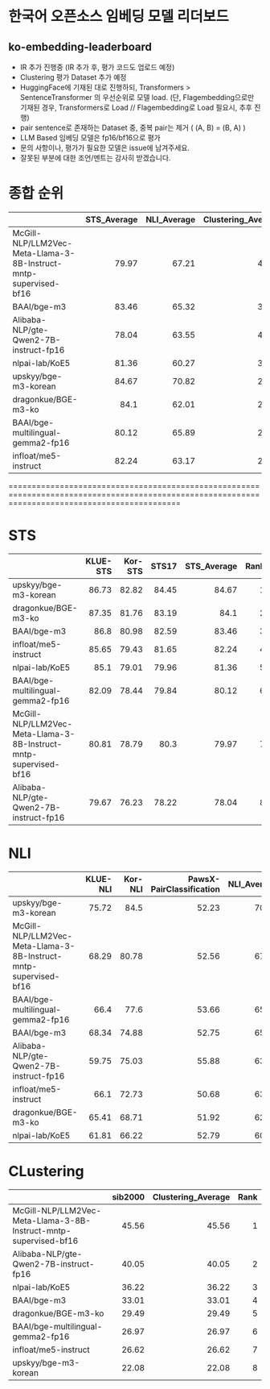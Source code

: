 
# 한국어 오픈소스 임베딩 모델 리더보드
## ko-embedding-leaderboard

- IR 추가 진행중 (IR 추가 후, 평가 코드도 업로드 예정)
- Clustering 평가 Dataset 추가 예정 
- HuggingFace에 기재된 대로 진행하되, Transformers > SentenceTransformer 의 우선순위로 모델 load.
  (단, Flagembedding으로만 기재된 경우, Transformers로 Load  //  Flagembedding로 Load 필요시, 추후 진행)
- pair sentence로 존재하는 Dataset 중, 중복 pair는 제거 ( (A, B) = (B, A) )
- LLM Based 임베딩 모델은 fp16/bf16으로 평가
- 문의 사항이나, 평가가 필요한 모델은 issue에 남겨주세요.
- 잘못된 부분에 대한 조언/멘트는 감사히 받겠습니다.

# 종합 순위
|                                                                  |   STS_Average |   NLI_Average |   Clustering_Average |   Average |   Rank |
|:-----------------------------------------------------------------|--------------:|--------------:|---------------------:|----------:|-------:|
| McGill-NLP/LLM2Vec-Meta-Llama-3-8B-Instruct-mntp-supervised-bf16 |         79.97 |         67.21 |                45.56 |     64.25 |      1 |
| BAAI/bge-m3                                                      |         83.46 |         65.32 |                33.01 |     60.6  |      2 |
| Alibaba-NLP/gte-Qwen2-7B-instruct-fp16                           |         78.04 |         63.55 |                40.05 |     60.55 |      3 |
| nlpai-lab/KoE5                                                   |         81.36 |         60.27 |                36.22 |     59.28 |      4 |
| upskyy/bge-m3-korean                                             |         84.67 |         70.82 |                22.08 |     59.19 |      5 |
| dragonkue/BGE-m3-ko                                              |         84.1  |         62.01 |                29.49 |     58.53 |      6 |
| BAAI/bge-multilingual-gemma2-fp16                                |         80.12 |         65.89 |                26.97 |     57.66 |      7 |
| infloat/me5-instruct                                             |         82.24 |         63.17 |                26.62 |     57.34 |      8 |


=================================================================================================================================================

# STS
|                                                                  |   KLUE-STS |   Kor-STS |   STS17 |   STS_Average |   Rank |
|:-----------------------------------------------------------------|-----------:|----------:|--------:|--------------:|-------:|
| upskyy/bge-m3-korean                                             |      86.73 |     82.82 |   84.45 |         84.67 |      1 |
| dragonkue/BGE-m3-ko                                              |      87.35 |     81.76 |   83.19 |         84.1  |      2 |
| BAAI/bge-m3                                                      |      86.8  |     80.98 |   82.59 |         83.46 |      3 |
| infloat/me5-instruct                                             |      85.65 |     79.43 |   81.65 |         82.24 |      4 |
| nlpai-lab/KoE5                                                   |      85.1  |     79.01 |   79.96 |         81.36 |      5 |
| BAAI/bge-multilingual-gemma2-fp16                                |      82.09 |     78.44 |   79.84 |         80.12 |      6 |
| McGill-NLP/LLM2Vec-Meta-Llama-3-8B-Instruct-mntp-supervised-bf16 |      80.81 |     78.79 |   80.3  |         79.97 |      7 |
| Alibaba-NLP/gte-Qwen2-7B-instruct-fp16                           |      79.67 |     76.23 |   78.22 |         78.04 |      8 |


# NLI
|                                                                  |   KLUE-NLI |   Kor-NLI |   PawsX-PairClassification |   NLI_Average |   Rank |
|:-----------------------------------------------------------------|-----------:|----------:|---------------------------:|--------------:|-------:|
| upskyy/bge-m3-korean                                             |      75.72 |     84.5  |                      52.23 |         70.82 |      1 |
| McGill-NLP/LLM2Vec-Meta-Llama-3-8B-Instruct-mntp-supervised-bf16 |      68.29 |     80.78 |                      52.56 |         67.21 |      2 |
| BAAI/bge-multilingual-gemma2-fp16                                |      66.4  |     77.6  |                      53.66 |         65.89 |      3 |
| BAAI/bge-m3                                                      |      68.34 |     74.88 |                      52.75 |         65.32 |      4 |
| Alibaba-NLP/gte-Qwen2-7B-instruct-fp16                           |      59.75 |     75.03 |                      55.88 |         63.55 |      5 |
| infloat/me5-instruct                                             |      66.1  |     72.73 |                      50.68 |         63.17 |      6 |
| dragonkue/BGE-m3-ko                                              |      65.41 |     68.71 |                      51.92 |         62.01 |      7 |
| nlpai-lab/KoE5                                                   |      61.81 |     66.22 |                      52.79 |         60.27 |      8 |

# CLustering
|                                                                  |   sib2000 |   Clustering_Average |   Rank |
|:-----------------------------------------------------------------|----------:|---------------------:|-------:|
| McGill-NLP/LLM2Vec-Meta-Llama-3-8B-Instruct-mntp-supervised-bf16 |     45.56 |                45.56 |      1 |
| Alibaba-NLP/gte-Qwen2-7B-instruct-fp16                           |     40.05 |                40.05 |      2 |
| nlpai-lab/KoE5                                                   |     36.22 |                36.22 |      3 |
| BAAI/bge-m3                                                      |     33.01 |                33.01 |      4 |
| dragonkue/BGE-m3-ko                                              |     29.49 |                29.49 |      5 |
| BAAI/bge-multilingual-gemma2-fp16                                |     26.97 |                26.97 |      6 |
| infloat/me5-instruct                                             |     26.62 |                26.62 |      7 |
| upskyy/bge-m3-korean                                             |     22.08 |                22.08 |      8 |



